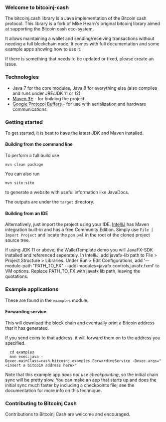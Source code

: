 ### Welcome to bitcoinj-cash

The bitcoinj.cash library is a Java implementation of the Bitcoin cash protocol. This library is a fork of Mike Hearn's original bitcoinj library aimed at supporting the Bitcoin cash eco-system.

It allows maintaining a wallet and sending/receiving transactions without needing a full blockchain node. It comes with full documentation and some example apps showing how to use it.

If there is something that needs to be updated or fixed, please create an issue.

### Technologies

* Java 7 for the core modules, Java 8 for everything else (also compiles and runs under JRE/JDK 11 or 12)
* [Maven 3+](http://maven.apache.org) - for building the project
* [Google Protocol Buffers](https://github.com/google/protobuf) - for use with serialization and hardware communications

### Getting started

To get started, it is best to have the latest JDK and Maven installed.

#### Building from the command line

To perform a full build use
```
mvn clean package
```
You can also run
```
mvn site:site
```
to generate a website with useful information like JavaDocs.

The outputs are under the `target` directory.

#### Building from an IDE

Alternatively, just import the project using your IDE. [IntelliJ](http://www.jetbrains.com/idea/download/) has Maven integration built-in and has a free Community Edition. Simply use `File | Import Project` and locate the `pom.xml` in the root of the cloned project source tree.

If using JDK 11 or above, the WalletTemplate demo you will JavaFX-SDK installed and referenced seperately. In IntelliJ, add javafx-lib path to File > Project Structure > Libraries. Under Run > Edit Configurations, add '--module-path "PATH_TO_FX" --add-modules=javafx.controls,javafx.fxml' to VM options. Replace PATH_TO_FX with javafx lib path, leaving the quotations.

### Example applications

These are found in the `examples` module.

#### Forwarding service

This will download the block chain and eventually print a Bitcoin address that it has generated.

If you send coins to that address, it will forward them on to the address you specified.

```
  cd examples
  mvn exec:java -Dexec.mainClass=cash.bitcoinj.examples.ForwardingService -Dexec.args="<insert a bitcoin address here>"
```

Note that this example app *does not use checkpointing*, so the initial chain sync will be pretty slow. You can make an app that starts up and does the initial sync much faster by including a checkpoints file; see the documentation for
more info on this technique.

### Contributing to Bitcoinj Cash

Contributions to Bitcoinj Cash are welcome and encouraged.
